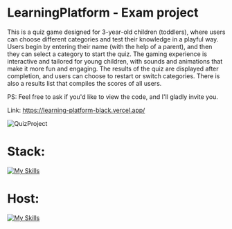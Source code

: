 # LearningPlatform - Exam project

This is a quiz game designed for 3-year-old children (toddlers), where users can choose different categories and test their knowledge in a playful way. Users begin by entering their name (with the help of a parent), and then they can select a category to start the quiz. The gaming experience is interactive and tailored for young children, with sounds and animations that make it more fun and engaging. The results of the quiz are displayed after completion, and users can choose to restart or switch categories. There is also a results list that compiles the scores of all users.

PS: Feel free to ask if you'd like to view the code, and I'll gladly invite you.

Link: https://learning-platform-black.vercel.app/

![QuizProject](https://github.com/user-attachments/assets/c392337b-19c7-4391-972d-59b5a1d8e2bd)

# Stack:
[![My Skills](https://skillicons.dev/icons?i=nextjs,ts,sass,netlify)](https://skillicons.dev)

# Host:
[![My Skills](https://skillicons.dev/icons?i=netlify)](https://skillicons.dev)
